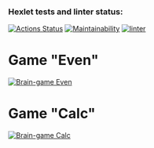 ### Hexlet tests and linter status:
[![Actions Status](https://github.com/mjh-sakh/python-project-lvl1/workflows/hexlet-check/badge.svg)](https://github.com/mjh-sakh/python-project-lvl1/actions)
[![Maintainability](https://api.codeclimate.com/v1/badges/a99a88d28ad37a79dbf6/maintainability)](https://codeclimate.com/github/codeclimate/codeclimate/maintainability)
[![linter](https://github.com/mjh-sakh/python-project-lvl1/actions/workflows/lint.yml/badge.svg?branch=main)](https://github.com/mjh-sakh/python-project-lvl1/actions/workflows/lint.yml)


# Game "Even"
[![Brain-game Even](https://img.youtube.com/vi/qLqRxsKreIM/0.jpg)](https://www.youtube.com/watch?v=qLqRxsKreIM "Brain-game Even")

# Game "Calc"
[![Brain-game Calc](https://img.youtube.com/vi/jHxgKc3Tu8U/0.jpg)](https://www.youtube.com/watch?v=jHxgKc3Tu8U "Brain-game Calc")
